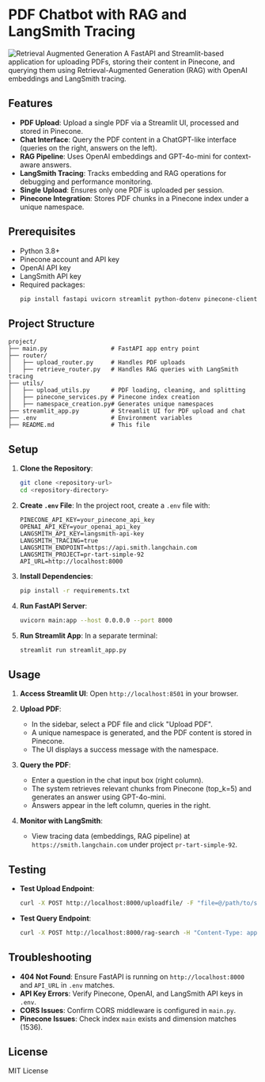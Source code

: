 
# PDF Chatbot with RAG and LangSmith Tracing
![Retrieval Augmented Generation](https://python.langchain.com/assets/images/rag_concepts-4499b260d1053838a3e361fb54f376ec.png)
A FastAPI and Streamlit-based application for uploading PDFs, storing their content in Pinecone, and querying them using Retrieval-Augmented Generation (RAG) with OpenAI embeddings and LangSmith tracing.

## Features
- **PDF Upload**: Upload a single PDF via a Streamlit UI, processed and stored in Pinecone.
- **Chat Interface**: Query the PDF content in a ChatGPT-like interface (queries on the right, answers on the left).
- **RAG Pipeline**: Uses OpenAI embeddings and GPT-4o-mini for context-aware answers.
- **LangSmith Tracing**: Tracks embedding and RAG operations for debugging and performance monitoring.
- **Single Upload**: Ensures only one PDF is uploaded per session.
- **Pinecone Integration**: Stores PDF chunks in a Pinecone index under a unique namespace.

## Prerequisites
- Python 3.8+
- Pinecone account and API key
- OpenAI API key
- LangSmith API key
- Required packages:
  ```bash
  pip install fastapi uvicorn streamlit python-dotenv pinecone-client langchain langchain-openai langchain-community langsmith openai requests PyPDF2
  ```

## Project Structure
```
project/
├── main.py                  # FastAPI app entry point
├── router/
│   ├── upload_router.py     # Handles PDF uploads
│   ├── retrieve_router.py   # Handles RAG queries with LangSmith tracing
├── utils/
│   ├── upload_utils.py      # PDF loading, cleaning, and splitting
│   ├── pinecone_services.py # Pinecone index creation
│   ├── namespace_creation.py# Generates unique namespaces
├── streamlit_app.py         # Streamlit UI for PDF upload and chat
├── .env                     # Environment variables
├── README.md                # This file
```

## Setup
1. **Clone the Repository**:
   ```bash
   git clone <repository-url>
   cd <repository-directory>
   ```

2. **Create `.env` File**:
   In the project root, create a `.env` file with:
   ```
   PINECONE_API_KEY=your_pinecone_api_key
   OPENAI_API_KEY=your_openai_api_key
   LANGSMITH_API_KEY=langsmith-api-key
   LANGSMITH_TRACING=true
   LANGSMITH_ENDPOINT=https://api.smith.langchain.com
   LANGSMITH_PROJECT=pr-tart-simple-92
   API_URL=http://localhost:8000
   ```

3. **Install Dependencies**:
   ```bash
   pip install -r requirements.txt
   ```

4. **Run FastAPI Server**:
   ```bash
   uvicorn main:app --host 0.0.0.0 --port 8000
   ```

5. **Run Streamlit App**:
   In a separate terminal:
   ```bash
   streamlit run streamlit_app.py
   ```

## Usage
1. **Access Streamlit UI**:
   Open `http://localhost:8501` in your browser.

2. **Upload PDF**:
   - In the sidebar, select a PDF file and click "Upload PDF".
   - A unique namespace is generated, and the PDF content is stored in Pinecone.
   - The UI displays a success message with the namespace.

3. **Query the PDF**:
   - Enter a question in the chat input box (right column).
   - The system retrieves relevant chunks from Pinecone (top_k=5) and generates an answer using GPT-4o-mini.
   - Answers appear in the left column, queries in the right.

4. **Monitor with LangSmith**:
   - View tracing data (embeddings, RAG pipeline) at `https://smith.langchain.com` under project `pr-tart-simple-92`.

## Testing
- **Test Upload Endpoint**:
  ```bash
  curl -X POST http://localhost:8000/uploadfile/ -F "file=@/path/to/sample.pdf"
  ```
- **Test Query Endpoint**:
  ```bash
  curl -X POST http://localhost:8000/rag-search -H "Content-Type: application/json" -d '{"namespace":"your-namespace","query":"What is the main topic?","top_k":5}'
  ```

## Troubleshooting
- **404 Not Found**: Ensure FastAPI is running on `http://localhost:8000` and `API_URL` in `.env` matches.
- **API Key Errors**: Verify Pinecone, OpenAI, and LangSmith API keys in `.env`.
- **CORS Issues**: Confirm CORS middleware is configured in `main.py`.
- **Pinecone Issues**: Check index `main` exists and dimension matches (1536).

## License
MIT License

